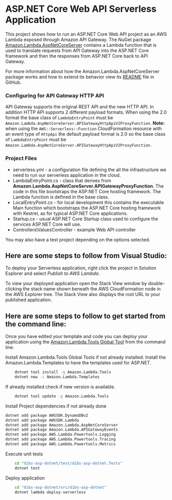 # ASP.NET Core Web API Serverless Application

This project shows how to run an ASP.NET Core Web API project as an AWS Lambda
exposed through Amazon API Gateway. The NuGet package
[Amazon.Lambda.AspNetCoreServer](https://www.nuget.org/packages/Amazon.Lambda.AspNetCoreServer)
contains a Lambda function that is used to translate requests from API Gateway
into the ASP.NET Core framework and then the responses from ASP.NET Core back to API Gateway.


For more information about how the Amazon.Lambda.AspNetCoreServer package works
and how to extend its behavior view its
[README](https://github.com/aws/aws-lambda-dotnet/blob/master/Libraries/src/Amazon.Lambda.AspNetCoreServer/README.md)
file in GitHub.


### Configuring for API Gateway HTTP API ###

API Gateway supports the original REST API and the new HTTP API.
In addition HTTP API supports 2 different payload formats. When using the 2.0
format the base class of `LambdaEntryPoint` must be `Amazon.Lambda.AspNetCoreServer.APIGatewayHttpApiV2ProxyFunction`.
**Note:** when using the `AWS::Serverless::Function` CloudFormation resource with an event type of `HttpApi` the default payload
format is 2.0 so the base class of `LambdaEntryPoint` must be `Amazon.Lambda.AspNetCoreServer.APIGatewayHttpApiV2ProxyFunction`.

### Project Files ###

* serverless.yml - a configuration file defining the all the infrastructure we need to run
  our serverless application in the cloud. 
* LambdaEntryPoint.cs - class that derives from **Amazon.Lambda.AspNetCoreServer.APIGatewayProxyFunction**. The code in 
this file bootstraps the ASP.NET Core hosting framework. The Lambda function is defined in the base class.
* LocalEntryPoint.cs - for local development this contains the executable Main function which bootstraps the ASP.NET Core hosting framework with Kestrel, as for typical ASP.NET Core applications.
* Startup.cs - usual ASP.NET Core Startup class used to configure the services ASP.NET Core will use.
* Controllers\ValuesController - example Web API controller

You may also have a test project depending on the options selected.

## Here are some steps to follow from Visual Studio:

To deploy your Serverless application, right click the project in Solution Explorer and select *Publish to AWS Lambda*.

To view your deployed application open the Stack View window by double-clicking the stack name shown beneath the AWS CloudFormation node in the AWS Explorer tree. The Stack View also displays the root URL to your published application.

## Here are some steps to follow to get started from the command line:

Once you have edited your template and code you can deploy your application using the [Amazon.Lambda.Tools Global Tool](https://github.com/aws/aws-extensions-for-dotnet-cli#aws-lambda-amazonlambdatools) from the command line.

Install Amazon.Lambda.Tools Global Tools if not already installed.
Install the Amazon.Lambda.Templates to have the templates used for ASP.NET.
```sh
    dotnet tool install -g Amazon.Lambda.Tools
    dotnet new -i Amazon.Lambda.Templates
```

If already installed check if new version is available.
```sh
    dotnet tool update -g Amazon.Lambda.Tools
```

Install Project dependencies if not already done
```sh
dotnet add package AWSSDK.DynamoDBv2
dotnet add package AWSSDK.Lambda
dotnet add package Amazon.Lambda.AspNetCoreServer
dotnet add package Amazon.Lambda.APIGatewayEvents
dotnet add package AWS.Lambda.Powertools.Logging
dotnet add package AWS.Lambda.Powertools.Tracing
dotnet add package AWS.Lambda.Powertools.Metrics
```

Execute unit tests
```sh
    cd "dibs-asp-dotnet/test/dibs-asp-dotnet.Tests"
    dotnet test
```

Deploy application
```sh
    cd "dibs-asp-dotnet/src/dibs-asp-dotnet"
    dotnet lambda deploy-serverless
```
